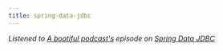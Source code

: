 ```yaml
---
title: spring-data-jdbc
---
```


*Listened to [A bootiful podcast's](https://podcasts.apple.com/us/podcast/a-bootiful-podcast/id1438691771) episode on  [Spring Data JDBC](https://podcasts.apple.com/us/podcast/spring-data-jdbc-co-founder-on-jdbc-jpa-domain-driven/id1438691771?i=1000484046917)*
